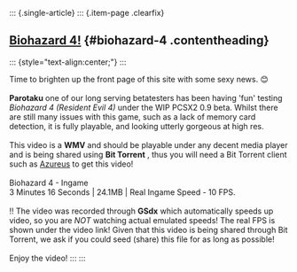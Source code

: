 ::: {.single-article}
::: {.item-page .clearfix}
## [Biohazard 4!](/185-biohazard-4.html) {#biohazard-4 .contentheading}

::: {style="text-align:center;"}
:::

Time to brighten up the front page of this site with some sexy news.
😊\
\
**Parotaku** one of our long serving betatesters has been having \'fun\'
testing *Biohazard 4 (Resident Evil 4)* under the WIP PCSX2 0.9 beta.
Whilst there are still many issues with this game, such as a lack of
memory card detection, it is fully playable, and looking utterly
gorgeous at high res.\
\
This video is a **WMV** and should be playable under any decent media
player and is being shared using **Bit Torrent** , thus you will need a
Bit Torrent client such as [Azureus](http://azureus.sourceforge.net/) to
get this video!\
\
Biohazard 4 - Ingame\
3 Minutes 16 Seconds \| 24.1MB \| Real Ingame Speed - 10 FPS.\
\
!! The video was recorded through **GSdx** which automatically speeds up
video, so you are *NOT* watching actual emulated speeds! The real FPS is
shown under the video link! Given that this video is being shared
through Bit Torrent, we ask if you could seed (share) this file for as
long as possible!\
\
Enjoy the video!
:::
:::
